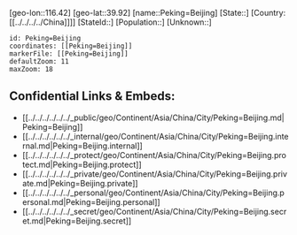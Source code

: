 ﻿---
location: [39.92,116.42]
mapzoom: [7,12] 
mapmarker: city 
type: City
SpocWebEntityId: 33283
isDeleted: false
confidential: public
tags:
- geo/City

---

[geo-lon::116.42]
[geo-lat::39.92]
[name::Peking=Beijing]
[State::]
[Country:[[../../../../China]]]]
[StateId::]
[Population::]
[Unknown::]


```leaflet
id: Peking=Beijing
coordinates: [[Peking=Beijing]]
markerFile: [[Peking=Beijing]]
defaultZoom: 11 
maxZoom: 18
```


## Confidential Links & Embeds: 
- [[../../../../../../_public/geo/Continent/Asia/China/City/Peking=Beijing.md|Peking=Beijing]] 
- [[../../../../../../_internal/geo/Continent/Asia/China/City/Peking=Beijing.internal.md|Peking=Beijing.internal]] 
- [[../../../../../../_protect/geo/Continent/Asia/China/City/Peking=Beijing.protect.md|Peking=Beijing.protect]] 
- [[../../../../../../_private/geo/Continent/Asia/China/City/Peking=Beijing.private.md|Peking=Beijing.private]] 
- [[../../../../../../_personal/geo/Continent/Asia/China/City/Peking=Beijing.personal.md|Peking=Beijing.personal]] 
- [[../../../../../../_secret/geo/Continent/Asia/China/City/Peking=Beijing.secret.md|Peking=Beijing.secret]] 
